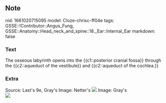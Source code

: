 ## Note
nid: 1661020715095
model: Cloze-chrisc-ff04e
tags: GSSE::!Contributor::Angus_Fung, GSSE::Anatomy::Head_neck_and_spine::18._Ear::Internal_Ear
markdown: false

### Text
The osseous labyrinth opens into the {{c1::posterior cranial fossa}} through the {{c2::aqueduct of the vestibule}} and {{c2::aqueduct of the cochlea.}}

### Extra
<div>
  Source: Last's 9e, Gray's Image: Netter's <img src= 
  "(Netter+Basic+Science)+Frank+H.+Netter-Atlas+of+Human+Anatomy-Elsevier+(2018)_Page_164.jpg">
   Image: Gray's
</div>
<div><img src=
"paste-02dbc4f7d1bdb0d3b71b37b44c5bbae077365380.jpg"></div>
